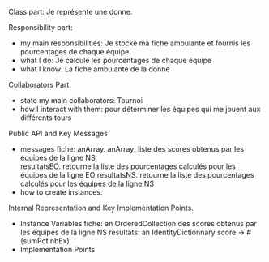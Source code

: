 Class part: Je représente une donne.

Responsibility part: 
- my main responsibilities: Je stocke ma fiche ambulante et fournis les pourcentages de chaque équipe.
- what I do: Je calcule les pourcentages de chaque équipe 
- what I know: La fiche ambulante de la donne

Collaborators Part: 
- state my main collaborators: Tournoi
- how I interact with them: pour déterminer les équipes qui me jouent aux différents tours

Public API and Key Messages
- messages
 fiche: anArray. anArray: liste des scores obtenus par les équipes de la ligne NS   
 resultatsEO. retourne la liste des pourcentages calculés pour les équipes de la ligne EO
 resultatsNS. retourne la liste des pourcentages calculés pour les équipes de la ligne NS
- how to create instances.
 
Internal Representation and Key Implementation Points.
- Instance Variables
 fiche: an OrderedCollection des scores obtenus par les équipes de la ligne NS
 resultats: an IdentityDictionnary score -> #(sumPct nbEx)
- Implementation Points
